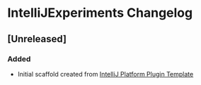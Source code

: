<!-- Keep a Changelog guide -> https://keepachangelog.com -->

# IntelliJExperiments Changelog

## [Unreleased]
### Added
- Initial scaffold created from [IntelliJ Platform Plugin Template](https://github.com/JetBrains/intellij-platform-plugin-template)
